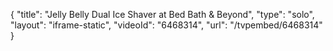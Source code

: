 {
    "title": "Jelly Belly Dual Ice Shaver at Bed Bath & Beyond",
    "type": "solo",
    "layout": "iframe-static",
    "videoId": "6468314",
    "url": "\/tvpembed\/6468314"
}